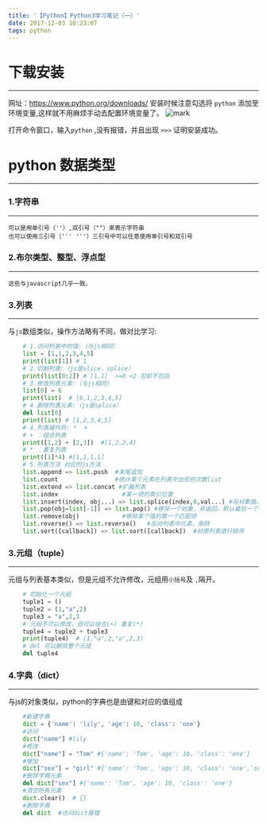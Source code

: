```yaml
---
title: '【Python】Python3学习笔记（一）'
date: 2017-12-03 10:23:07
tags: python
---
```

# 下载安装
-----------------
网址：https://www.python.org/downloads/
安装时候注意勾选将 `python` 添加至环境变量,这样就不用麻烦手动去配置环境变量了。
![mark](http://oopl89lfl.bkt.clouddn.com/myerlee/20180103/104110077.png?imageslim)
<!-- more -->
打开命令窗口，输入`python` ,没有报错，并且出现 `>>>` 证明安装成功。
# python 数据类型
-----------------
### 1.字符串
-------
    可以是用单引号（''）,双引号（""）来表示字符串
    也可以使用三引号（''' '''）三引号中可以任意使用单引号和双引号

### 2.布尔类型、整型、浮点型
-------
    这些与javascript几乎一致。

### 3.列表
-------
与`js`数组类似，操作方法略有不同，做对比学习:
```python
    # 1.访问列表中的值:（与js相同）
    list = [1,1,2,3,4,5]
    print(list[1]) # 1
    # 2.切割列表:（js是slice，splice）
    print(list[0:2]) # [1,1]  >=0 <2 包前不包后
    # 3.修改列表元素:（与js相同）
    list[0] = 6
    print(list)  # [6,1,2,3,4,5]
    # 4.删除列表元素:（js是splice）
    del list[0]
    print(list) # [1,2,3,4,5]
    # 4.列表操作符: *  +
    # + ：组合列表
    print([1,2] + [2,3])  #[1,2,2,4]
    # * ：重复列表
    print([1]*4) #[1,1,1,1]
    # 5.列表方法 对应的js方法
    list.append => list.push  #末尾追加
    list.count                #统计某个元素在列表中出现的次数list
    list.extend => list.concat #扩展列表
    list.index                  #某一项的索引位置
    list.insert(index, obj...) => list.splice(index,0,val...) #将对象插入列表
    list.pop(obj=list[-1]) => list.pop() #移除一个对象，并返回，默认最后一个，js只能移除最后一个
    list.remove(obj)            #移除某个值的第一个匹配项
    list.reverse() => list.reverse()   #反向列表中元素，倒转
    list.sort([callback]) => list.sort([callback])  #对原列表进行排序
```
### 3.元组（tuple）
-------
元组与列表基本类似，但是元组不允许修改，元组用`小括号`及 `,`隔开。
```python
    # 初始化一个元组
    tuple1 = ()
    tuple2 = (1,"a",2)
    tuple3 = "a",2,3
    # 元组不可以修改，但可以组合(+) 重复(*)
    tuple4 = tuple2 + tuple3
    print(tuple4)  # (1,"a",2,"a",2,3)
    # del 可以删除整个元组
    del tuple4
```
### 4.字典（dict）
-------
与js的对象类似，python的字典也是由键和对应的值组成
```python
    #新建字典
    dict = {'name': 'lily', 'age': 10, 'class': 'one'}
    #访问
    dict["name"] #lily
    #修改
    dict["name"] = "Tom" #{'name': 'Tom', 'age': 10, 'class': 'one'}
    #增加
    dict["sex"] = "girl" #{'name': 'Tom', 'age': 10, 'class': 'one','sex':'girl'}
    #删除字典元素
    del dict["sex"] #{'name': 'Tom', 'age': 10, 'class': 'one'}
    #清空所有元素
    dict.clear()  # {}
    #删除字典
    del dict  #访问dict报错
```


